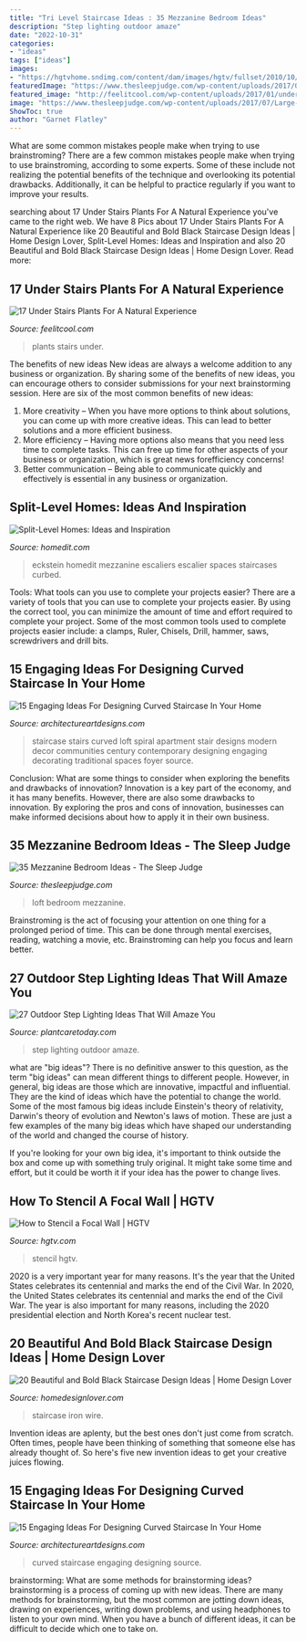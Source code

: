 ```yaml
---
title: "Tri Level Staircase Ideas : 35 Mezzanine Bedroom Ideas"
description: "Step lighting outdoor amaze"
date: "2022-10-31"
categories:
- "ideas"
tags: ["ideas"]
images:
- "https://hgtvhome.sndimg.com/content/dam/images/hgtv/fullset/2010/10/25/0/Original_Janell-Beals-Stencil-Wall-Beauty_s3x4.jpg.rend.hgtvcom.616.822.suffix/1400951207150.jpeg"
featuredImage: "https://www.thesleepjudge.com/wp-content/uploads/2017/07/Large-Loft.jpg"
featured_image: "http://feelitcool.com/wp-content/uploads/2017/01/undertsiars-plants-that-you-will-have-to-see.jpg"
image: "https://www.thesleepjudge.com/wp-content/uploads/2017/07/Large-Loft.jpg"
ShowToc: true
author: "Garnet Flatley"
---
```



What are some common mistakes people make when trying to use brainstroming?
There are a few common mistakes people make when trying to use brainstroming, according to some experts. Some of these include not realizing the potential benefits of the technique and overlooking its potential drawbacks. Additionally, it can be helpful to practice regularly if you want to improve your results.

	

		
searching about 17 Under Stairs Plants For A Natural Experience you've came to the right web. We have 8 Pics about 17 Under Stairs Plants For A Natural Experience like 20 Beautiful and Bold Black Staircase Design Ideas | Home Design Lover, Split-Level Homes: Ideas and Inspiration and also 20 Beautiful and Bold Black Staircase Design Ideas | Home Design Lover. Read more:
		
    
## 17 Under Stairs Plants For A Natural Experience

<img loading=lazy src="http://feelitcool.com/wp-content/uploads/2017/01/undertsiars-plants-that-you-will-have-to-see.jpg" onerror="this.onerror=null;this.src='https://tse1.mm.bing.net/th?id=OIP.aLnxY64UgDxrTcoblfSiUgHaD3&amp;pid=15.1';" alt="17 Under Stairs Plants For A Natural Experience">

_Source: feelitcool.com_

>plants stairs under. 

	

The benefits of new ideas
New ideas are always a welcome addition to any business or organization. By sharing some of the benefits of new ideas, you can encourage others to consider submissions for your next brainstorming session. Here are six of the most common benefits of new ideas: 
1. More creativity – When you have more options to think about solutions, you can come up with more creative ideas. This can lead to better solutions and a more efficient business. 
2. More efficiency – Having more options also means that you need less time to complete tasks. This can free up time for other aspects of your business or organization, which is great news forefficiency concerns! 
3. Better communication – Being able to communicate quickly and effectively is essential in any business or organization.

    
## Split-Level Homes: Ideas And Inspiration

<img loading=lazy src="https://cdn.homedit.com/wp-content/uploads/2013/11/switch-stairs.jpg" onerror="this.onerror=null;this.src='https://tse3.mm.bing.net/th?id=OIP.e2uyt1gnWWKDiZCRToxYogHaKc&amp;pid=15.1';" alt="Split-Level Homes: Ideas and Inspiration">

_Source: homedit.com_

>eckstein homedit mezzanine escaliers escalier spaces staircases curbed. 

	

Tools: What tools can you use to complete your projects easier?
There are a variety of tools that you can use to complete your projects easier. By using the correct tool, you can minimize the amount of time and effort required to complete your project. Some of the most common tools used to complete projects easier include: a clamps, Ruler, Chisels, Drill, hammer, saws, screwdrivers and drill bits.

    
## 15 Engaging Ideas For Designing Curved Staircase In Your Home

<img loading=lazy src="http://www.architectureartdesigns.com/wp-content/uploads/2016/03/11-43.jpg" onerror="this.onerror=null;this.src='https://tse1.mm.bing.net/th?id=OIP.pamF_zBf0WZjVtqWzTqQpwAAAA&amp;pid=15.1';" alt="15 Engaging Ideas For Designing Curved Staircase In Your Home">

_Source: architectureartdesigns.com_

>staircase stairs curved loft spiral apartment stair designs modern decor communities century contemporary designing engaging decorating traditional spaces foyer source. 

	

Conclusion: What are some things to consider when exploring the benefits and drawbacks of innovation?
Innovation is a key part of the economy, and it has many benefits. However, there are also some drawbacks to innovation. By exploring the pros and cons of innovation, businesses can make informed decisions about how to apply it in their own business.

    
## 35 Mezzanine Bedroom Ideas - The Sleep Judge

<img loading=lazy src="https://www.thesleepjudge.com/wp-content/uploads/2017/07/Large-Loft.jpg" onerror="this.onerror=null;this.src='https://tse4.mm.bing.net/th?id=OIP.O0CAphz0cRrwL3E6pgBMFwHaFT&amp;pid=15.1';" alt="35 Mezzanine Bedroom Ideas - The Sleep Judge">

_Source: thesleepjudge.com_

>loft bedroom mezzanine. 

	

Brainstroming is the act of focusing your attention on one thing for a prolonged period of time. This can be done through mental exercises, reading, watching a movie, etc. Brainstroming can help you focus and learn better.

    
## 27 Outdoor Step Lighting Ideas That Will Amaze You

<img loading=lazy src="https://plantcaretoday.com/wp-content/uploads/e868bbacfbf7ebba102f570b1590a5a6.jpg" onerror="this.onerror=null;this.src='https://tse1.mm.bing.net/th?id=OIP.8FfzpXh5_iLjxIJ9ETiQ8QHaJ4&amp;pid=15.1';" alt="27 Outdoor Step Lighting Ideas That Will Amaze You">

_Source: plantcaretoday.com_

>step lighting outdoor amaze. 

	

what are "big ideas"?
There is no definitive answer to this question, as the term "big ideas" can mean different things to different people. However, in general, big ideas are those which are innovative, impactful and influential. They are the kind of ideas which have the potential to change the world.
Some of the most famous big ideas include Einstein's theory of relativity, Darwin's theory of evolution and Newton's laws of motion. These are just a few examples of the many big ideas which have shaped our understanding of the world and changed the course of history.

If you're looking for your own big idea, it's important to think outside the box and come up with something truly original. It might take some time and effort, but it could be worth it if your idea has the power to change lives.

    
## How To Stencil A Focal Wall | HGTV

<img loading=lazy src="https://hgtvhome.sndimg.com/content/dam/images/hgtv/fullset/2010/10/25/0/Original_Janell-Beals-Stencil-Wall-Beauty_s3x4.jpg.rend.hgtvcom.616.822.suffix/1400951207150.jpeg" onerror="this.onerror=null;this.src='https://tse1.mm.bing.net/th?id=OIP.ottWfIxVKBfgjLV-P5IYOQHaJ4&amp;pid=15.1';" alt="How to Stencil a Focal Wall | HGTV">

_Source: hgtv.com_

>stencil hgtv. 

	

2020 is a very important year for many reasons. It's the year that the United States celebrates its centennial and marks the end of the Civil War.
In 2020, the United States celebrates its centennial and marks the end of the Civil War. The year is also important for many reasons, including the 2020 presidential election and North Korea's recent nuclear test.

    
## 20 Beautiful And Bold Black Staircase Design Ideas | Home Design Lover

<img loading=lazy src="http://homedesignlover.com/wp-content/uploads/2017/09/15-ironwire.jpg" onerror="this.onerror=null;this.src='https://tse1.mm.bing.net/th?id=OIP.tH_o-sAtpp3Lo3Hr-KkHjQHaLI&amp;pid=15.1';" alt="20 Beautiful and Bold Black Staircase Design Ideas | Home Design Lover">

_Source: homedesignlover.com_

>staircase iron wire. 

	

Invention ideas are aplenty, but the best ones don't just come from scratch. Often times, people have been thinking of something that someone else has already thought of. So here's five new invention ideas to get your creative juices flowing.

    
## 15 Engaging Ideas For Designing Curved Staircase In Your Home

<img loading=lazy src="http://www.architectureartdesigns.com/wp-content/uploads/2016/03/13-40.jpg" onerror="this.onerror=null;this.src='https://tse4.mm.bing.net/th?id=OIP.fMF780hOfpgJdUP-4cCnVQHaI1&amp;pid=15.1';" alt="15 Engaging Ideas For Designing Curved Staircase In Your Home">

_Source: architectureartdesigns.com_

>curved staircase engaging designing source. 

	

brainstorming: What are some methods for brainstorming ideas?
brainstorming is a process of coming up with new ideas. There are many methods for brainstorming, but the most common are jotting down ideas, drawing on experiences, writing down problems, and using headphones to listen to your own mind. When you have a bunch of different ideas, it can be difficult to decide which one to take on.

